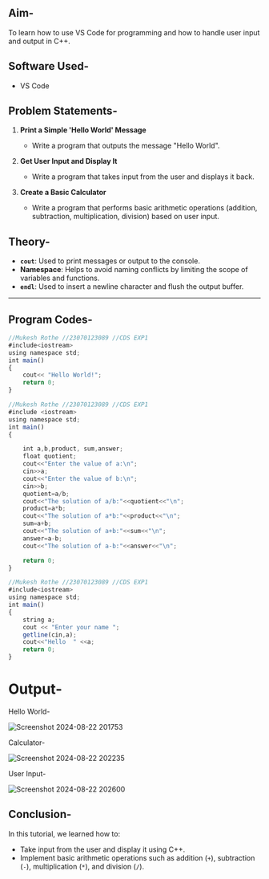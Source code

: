 
## Aim-
To learn how to use VS Code for programming and how to handle user input and output in C++.

## Software Used-
- VS Code

## Problem Statements-

1. **Print a Simple 'Hello World' Message**
   - Write a program that outputs the message "Hello World".

2. **Get User Input and Display It**
   - Write a program that takes input from the user and displays it back.

3. **Create a Basic Calculator**
   - Write a program that performs basic arithmetic operations (addition, subtraction, multiplication, division) based on user input.

## Theory-

- **`cout`**: Used to print messages or output to the console.
- **Namespace**: Helps to avoid naming conflicts by limiting the scope of variables and functions.
- **`endl`**: Used to insert a newline character and flush the output buffer.

---


## Program Codes-


```javascript
//Mukesh Rothe //23070123089 //CDS EXP1
#include<iostream>
using namespace std;
int main()
{
    cout<< "Hello World!";
    return 0;
}

//Mukesh Rothe //23070123089 //CDS EXP1
#include <iostream>
using namespace std;
int main() 
{

    int a,b,product, sum,answer;
    float quotient;
    cout<<"Enter the value of a:\n";
    cin>>a;
    cout<<"Enter the value of b:\n";
    cin>>b;
    quotient=a/b;
    cout<<"The solution of a/b:"<<quotient<<"\n";
    product=a*b;
    cout<<"The solution of a*b:"<<product<<"\n";
    sum=a+b;
    cout<<"The solution of a+b:"<<sum<<"\n";
    answer=a-b;
    cout<<"The solution of a-b:"<<answer<<"\n";

    return 0;
}

//Mukesh Rothe //23070123089 //CDS EXP1
#include<iostream>
using namespace std;
int main()
{
    string a;
    cout << "Enter your name ";
    getline(cin,a);
    cout<<"Hello  " <<a;
    return 0;
}
```
# Output-
Hello World-

![Screenshot 2024-08-22 201753](https://github.com/user-attachments/assets/3ed7abbb-0baf-4f52-be90-b61fcad56386)

Calculator-

![Screenshot 2024-08-22 202235](https://github.com/user-attachments/assets/0ae6a222-1d3d-435e-8a54-8f48acd1c67a)

User Input-

![Screenshot 2024-08-22 202600](https://github.com/user-attachments/assets/eed267ed-1d3c-4bbd-a447-e9370fe09c57)

## Conclusion-

In this tutorial, we learned how to:
- Take input from the user and display it using C++.
- Implement basic arithmetic operations such as addition (`+`), subtraction (`-`), multiplication (`*`), and division (`/`).


